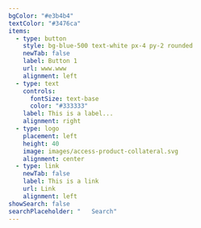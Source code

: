```yaml
---
bgColor: "#e3b4b4"
textColor: "#3476ca"
items:
  - type: button
    style: bg-blue-500 text-white px-4 py-2 rounded
    newTab: false
    label: Button 1
    url: www.www
    alignment: left
  - type: text
    controls:
      fontSize: text-base
      color: "#333333"
    label: This is a label...
    alignment: right
  - type: logo
    placement: left
    height: 40
    image: images/access-product-collateral.svg
    alignment: center
  - type: link
    newTab: false
    label: This is a link
    url: Link
    alignment: left
showSearch: false
searchPlaceholder: "   Search"
---
```

